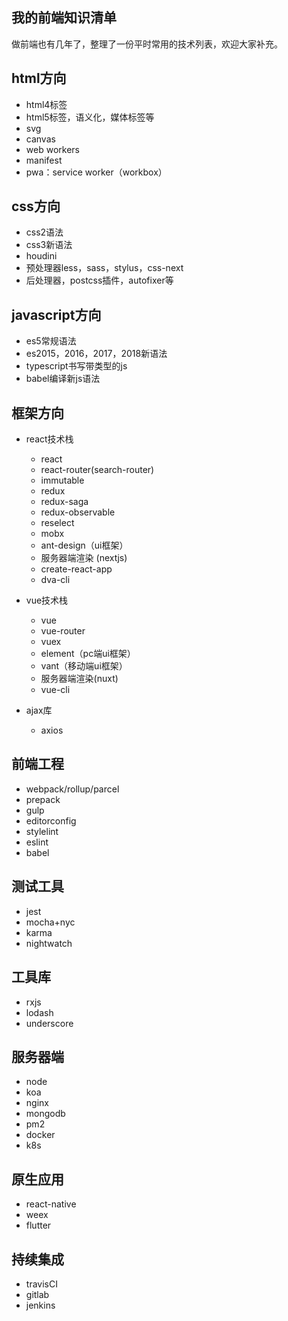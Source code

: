 ## 我的前端知识清单

做前端也有几年了，整理了一份平时常用的技术列表，欢迎大家补充。

## html方向

* html4标签
* html5标签，语义化，媒体标签等
* svg
* canvas
* web workers
* manifest
* pwa：service worker（workbox）

## css方向

* css2语法
* css3新语法
* houdini
* 预处理器less，sass，stylus，css-next 
* 后处理器，postcss插件，autofixer等

## javascript方向

* es5常规语法
* es2015，2016，2017，2018新语法
* typescript书写带类型的js
* babel编译新js语法

## 框架方向

* react技术栈
    * react
    * react-router(search-router)
    * immutable
    * redux
    * redux-saga
    * redux-observable
    * reselect
    * mobx
    * ant-design（ui框架）
    * 服务器端渲染 (nextjs)
    * create-react-app
    * dva-cli

* vue技术栈
    * vue
    * vue-router
    * vuex
    * element（pc端ui框架）
    * vant（移动端ui框架）
    * 服务器端渲染(nuxt)
    * vue-cli

* ajax库
    * axios

## 前端工程

* webpack/rollup/parcel
* prepack
* gulp
* editorconfig
* stylelint
* eslint
* babel

## 测试工具

* jest
* mocha+nyc
* karma
* nightwatch

## 工具库

* rxjs
* lodash
* underscore

## 服务器端

* node
* koa
* nginx
* mongodb
* pm2
* docker
* k8s

## 原生应用

* react-native
* weex
* flutter

## 持续集成

* travisCI
* gitlab
* jenkins

